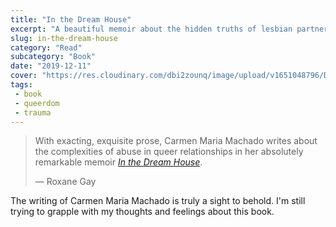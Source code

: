 ```yaml
--- 
title: "In the Dream House" 
excerpt: "A beautiful memoir about the hidden truths of lesbian partner abuse"
slug: in-the-dream-house
category: "Read"
subcategory: "Book"
date: "2019-12-11"
cover: "https://res.cloudinary.com/dbi2zounq/image/upload/v1651048796/Digital%20garden/media/in-the-dream-house_a8botl.jpg"
tags:
 - book
 - queerdom
 - trauma 
---  
```

> With exacting, exquisite prose, Carmen Maria Machado writes about the complexities of abuse in queer relationships in her absolutely remarkable memoir _[In the Dream House](https://www.goodreads.com/book/show/43317482-in-the-dream-house)_.
>
> — Roxane Gay 

The writing of Carmen Maria Machado is truly a sight to behold. I'm still trying to grapple with my thoughts and feelings about this book.